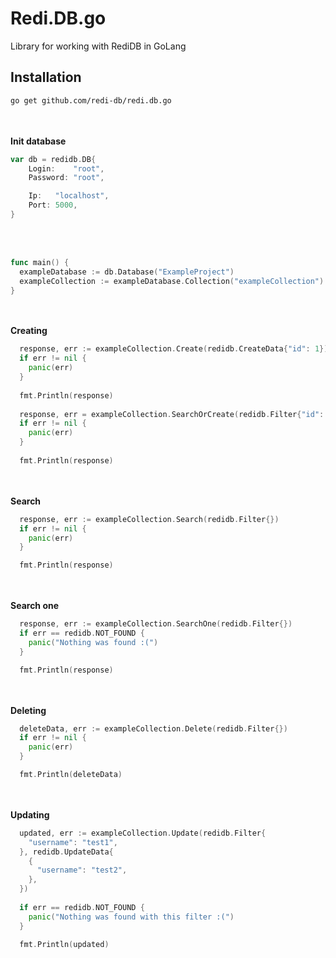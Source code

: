 # Redi.DB.go
Library for working with RediDB in GoLang
## Installation

```bash
go get github.com/redi-db/redi.db.go
```
<br><br>
**Init database**
```go
var db = redidb.DB{
	Login:    "root",
	Password: "root",

	Ip:   "localhost",
	Port: 5000,
}
```
<br><br>
```go
func main() {
  exampleDatabase := db.Database("ExampleProject")
  exampleCollection := exampleDatabase.Collection("exampleCollection")
}
```

<br><br>
**Creating**
```go
  response, err := exampleCollection.Create(redidb.CreateData{"id": 1})
  if err != nil {
    panic(err)
  }
  
  fmt.Println(response)
  
  response, err = exampleCollection.SearchOrCreate(redidb.Filter{"id": 2}, redidb.CreateData{"id": 2})
  if err != nil {
    panic(err)
  }
  
  fmt.Println(response)
```
<br><br>
**Search**
```go
  response, err := exampleCollection.Search(redidb.Filter{})
  if err != nil {
    panic(err)
  }

  fmt.Println(response)
```

<br><br>
**Search one**
```go
  response, err := exampleCollection.SearchOne(redidb.Filter{})
  if err == redidb.NOT_FOUND {
    panic("Nothing was found :(")
  }

  fmt.Println(response)
```

<br><br>
**Deleting**
```go
  deleteData, err := exampleCollection.Delete(redidb.Filter{})
  if err != nil {
    panic(err)
  }

  fmt.Println(deleteData)
```

<br><br>
**Updating**
```go
  updated, err := exampleCollection.Update(redidb.Filter{
    "username": "test1",
  }, redidb.UpdateData{
    {
      "username": "test2",
    },
  })
  
  if err == redidb.NOT_FOUND {
    panic("Nothing was found with this filter :(")
  }

  fmt.Println(updated)
```

